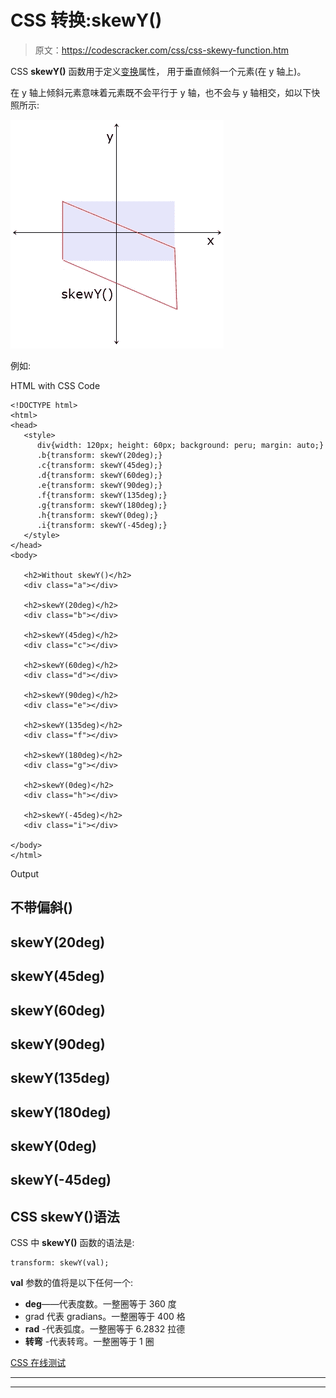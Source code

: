 # CSS 转换:skewY()

> 原文：<https://codescracker.com/css/css-skewy-function.htm>

CSS **skewY()** 函数用于定义[变换](/css/css-transform.htm)属性， 用于垂直倾斜一个元素(在 y 轴上)。

在 y 轴上倾斜元素意味着元素既不会平行于 y 轴，也不会与 y 轴相交，如以下快照所示:

![css skewY example](img/ef4ebe71300eb86148295f4c551f6024.png)

例如:

HTML with CSS Code

```
<!DOCTYPE html>
<html>
<head>
   <style>
      div{width: 120px; height: 60px; background: peru; margin: auto;}
      .b{transform: skewY(20deg);}
      .c{transform: skewY(45deg);}
      .d{transform: skewY(60deg);}
      .e{transform: skewY(90deg);}
      .f{transform: skewY(135deg);}
      .g{transform: skewY(180deg);}
      .h{transform: skewY(0deg);}
      .i{transform: skewY(-45deg);}
   </style>
</head>
<body>

   <h2>Without skewY()</h2>
   <div class="a"></div>

   <h2>skewY(20deg)</h2>
   <div class="b"></div>

   <h2>skewY(45deg)</h2>
   <div class="c"></div>

   <h2>skewY(60deg)</h2>
   <div class="d"></div>

   <h2>skewY(90deg)</h2>
   <div class="e"></div>

   <h2>skewY(135deg)</h2>
   <div class="f"></div>

   <h2>skewY(180deg)</h2>
   <div class="g"></div>

   <h2>skewY(0deg)</h2>
   <div class="h"></div>

   <h2>skewY(-45deg)</h2>
   <div class="i"></div>

</body>
</html>
```

Output

## 不带偏斜()

## skewY(20deg)

## skewY(45deg)

## skewY(60deg)

## skewY(90deg)

## skewY(135deg)

## skewY(180deg)

## skewY(0deg)

## skewY(-45deg)

## CSS skewY()语法

CSS 中 **skewY()** 函数的语法是:

```
transform: skewY(val);
```

**val** 参数的值将是以下任何一个:

*   **deg**——代表度数。一整圈等于 360 度
*   grad 代表 gradians。一整圈等于 400 格
*   **rad** -代表弧度。一整圈等于 6.2832 拉德
*   **转弯** -代表转弯。一整圈等于 1 圈

[CSS 在线测试](/exam/showtest.php?subid=5)

* * *

* * *